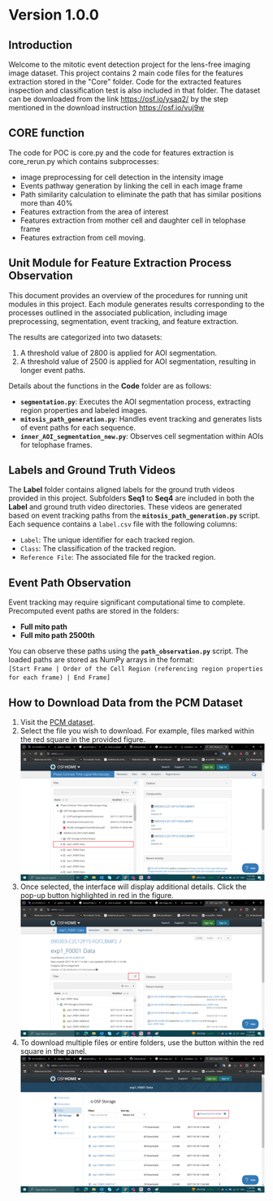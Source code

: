 # Version 1.0.0
## Introduction
Welcome to the mitotic event detection project for the lens-free imaging image dataset. This project contains 2 main code files for the features extraction stored in the "Core" folder. Code for the extracted features inspection and classification test is also included in that folder. The dataset can be downloaded from the link https://osf.io/ysaq2/ by the step mentioned in the download instruction https://osf.io/vuj9w 

## CORE function
The code for POC is core.py and the code for features extraction is core_rerun.py which contains subprocesses:
- image preprocessing for cell detection in the intensity image
- Events pathway generation by linking the cell in each image frame
- Path similarity calculation to eliminate the path that has similar positions more than 40%
- Features extraction from the area of interest
- Features extraction from mother cell and daughter cell in telophase frame
- Features extraction from cell moving.

## Unit Module for Feature Extraction Process Observation

This document provides an overview of the procedures for running unit modules in this project. Each module generates results corresponding to the processes outlined in the associated publication, including image preprocessing, segmentation, event tracking, and feature extraction.

The results are categorized into two datasets:
1. A threshold value of 2800 is applied for AOI segmentation.
2. A threshold value of 2500 is applied for AOI segmentation, resulting in longer event paths.

Details about the functions in the **Code** folder are as follows:
- **`segmentation.py`**: Executes the AOI segmentation process, extracting region properties and labeled images.
- **`mitosis_path_generation.py`**: Handles event tracking and generates lists of event paths for each sequence.
- **`inner_AOI_segmentation_new.py`**: Observes cell segmentation within AOIs for telophase frames.

## Labels and Ground Truth Videos

The **Label** folder contains aligned labels for the ground truth videos provided in this project. Subfolders **Seq1** to **Seq4** are included in both the **Label** and ground truth video directories. These videos are generated based on event tracking paths from the **`mitosis_path_generation.py`** script. Each sequence contains a `label.csv` file with the following columns:
- `Label`: The unique identifier for each tracked region.
- `Class`: The classification of the tracked region.
- `Reference File`: The associated file for the tracked region.

## Event Path Observation

Event tracking may require significant computational time to complete. Precomputed event paths are stored in the folders:
- **Full mito path**
- **Full mito path 2500th**

You can observe these paths using the **`path_observation.py`** script. The loaded paths are stored as NumPy arrays in the format:  
`[Start Frame | Order of the Cell Region (referencing region properties for each frame) | End Frame]`

## How to Download Data from the PCM Dataset

1. Visit the [PCM dataset](https://osf.io/ysaq2/).
2. Select the file you wish to download. For example, files marked within the red square in the provided figure. ![step 2](https://github.com/Plakaeze/Mitotic-event-detection-project-PCM/blob/main/How%20to%20download%20PCM/step_1.png?raw=true)
3. Once selected, the interface will display additional details. Click the pop-up button highlighted in red in the figure. ![step 3](https://github.com/Plakaeze/Mitotic-event-detection-project-PCM/blob/main/How%20to%20download%20PCM/step_2.png?raw=true)
4. To download multiple files or entire folders, use the button within the red square in the panel. ![step 4](https://github.com/Plakaeze/Mitotic-event-detection-project-PCM/blob/main/How%20to%20download%20PCM/step_3.png?raw=true)
